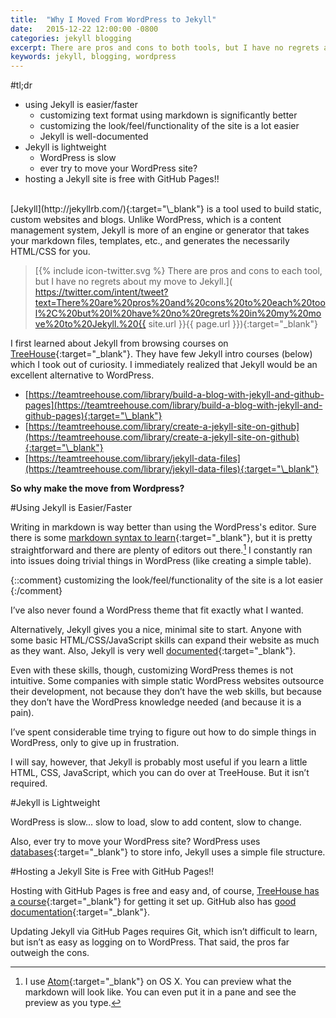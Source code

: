 ```yaml
---
title:  "Why I Moved From WordPress to Jekyll"
date:   2015-12-22 12:00:00 -0800
categories: jekyll blogging
excerpt: There are pros and cons to both tools, but I have no regrets about my move to Jekyll.
keywords: jekyll, blogging, wordpress
---
```

#tl;dr

- using Jekyll is easier/faster
  - customizing text format using markdown is significantly better
  - customizing the look/feel/functionality of the site is a lot easier
  - Jekyll is well-documented
- Jekyll is lightweight
  - WordPress is slow
  - ever try to move your WordPress site?
- hosting a Jekyll site is free with GitHub Pages!!

<br />
[Jekyll](http://jekyllrb.com/){:target="\_blank"} is a tool used to build static, custom websites and blogs. Unlike WordPress, which is a content management system, Jekyll is more of an engine or generator that takes your markdown files, templates, etc., and generates the necessarily HTML/CSS for you.

> [{% include icon-twitter.svg %}  There are pros and cons to each tool, but I have no regrets about my move to Jekyll.]( https://twitter.com/intent/tweet?text=There%20are%20pros%20and%20cons%20to%20each%20tool%2C%20but%20I%20have%20no%20regrets%20in%20my%20move%20to%20Jekyll.%20{{ site.url }}{{ page.url }}){:target="\_blank"}


I first learned about Jekyll from browsing courses on [TreeHouse](https://teamtreehouse.com/){:target="\_blank"}. They have few Jekyll intro courses (below) which I took out of curiosity. I immediately realized that Jekyll would be an excellent alternative to WordPress.

- [https://teamtreehouse.com/library/build-a-blog-with-jekyll-and-github-pages](https://teamtreehouse.com/library/build-a-blog-with-jekyll-and-github-pages){:target="\_blank"}
- [https://teamtreehouse.com/library/create-a-jekyll-site-on-github](https://teamtreehouse.com/library/create-a-jekyll-site-on-github){:target="\_blank"}
- [https://teamtreehouse.com/library/jekyll-data-files](https://teamtreehouse.com/library/jekyll-data-files){:target="\_blank"}

**So why make the move from Wordpress?**

#Using Jekyll is Easier/Faster

Writing in markdown is way better than using the WordPress's editor. Sure there is some [markdown syntax to learn](http://assemble.io/docs/Cheatsheet-Markdown.html){:target="\_blank"}, but it is pretty straightforward and there are plenty of editors out there.[^1] I constantly ran into issues doing trivial things in WordPress (like creating a simple table).

{::comment}
  customizing the look/feel/functionality of the site is a lot easier
{:/comment}

I’ve also never found a WordPress theme that fit exactly what I wanted.

Alternatively, Jekyll gives you a nice, minimal site to start. Anyone with some basic HTML/CSS/JavaScript skills can expand their website as much as they want. Also, Jekyll is very well [documented](http://jekyllrb.com/docs/home/){:target="\_blank"}.

Even with these skills, though, customizing WordPress themes is not intuitive. Some companies with simple static WordPress websites outsource their development, not because they don’t have the web skills, but because they don’t have the WordPress knowledge needed (and because it is a pain).

I’ve spent considerable time trying to figure out how to do simple things in WordPress, only to give up in frustration.

I will say, however, that Jekyll is probably most useful if you learn a little HTML, CSS, JavaScript, which you can do over at TreeHouse. But it isn’t required.

#Jekyll is Lightweight

WordPress is slow... slow to load, slow to add content, slow to change.

Also, ever try to move your WordPress site? WordPress uses [databases](https://codex.wordpress.org/Database_Description){:target="\_blank"} to store info, Jekyll uses a simple file structure.

#Hosting a Jekyll Site is Free with GitHub Pages!!

Hosting with GitHub Pages is free and easy and, of course, [TreeHouse has a course](https://teamtreehouse.com/library/build-a-blog-with-jekyll-and-github-pages){:target="\_blank"} for getting it set up. GitHub also has [good documentation](https://pages.github.com){:target="\_blank"}.

Updating Jekyll via GitHub Pages requires Git, which isn’t difficult to learn, but isn’t as easy as logging on to WordPress. That said, the pros far outweigh the cons.

[^1]: I use [Atom](https://atom.io){:target="\_blank"} on OS X. You can preview what the markdown will look like. You can even put it in a pane and see the preview as you type.
